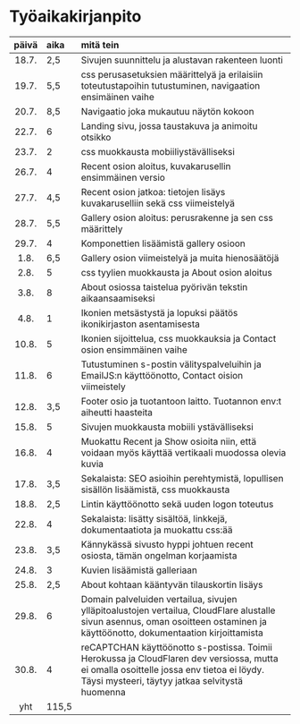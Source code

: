 # Työaikakirjanpito

| päivä | aika | mitä tein  |
| :----:|:-----| :-----|
| 18.7. | 2,5    | Sivujen suunnittelu ja alustavan rakenteen luonti |
| 19.7. | 5,5    | css perusasetuksien määrittelyä ja erilaisiin toteutustapoihin tutustuminen, navigaation ensimäinen vaihe |
| 20.7. | 8,5    | Navigaatio joka mukautuu näytön kokoon |
| 22.7. | 6    | Landing sivu, jossa taustakuva ja animoitu otsikko |
| 23.7. | 2    | css muokkausta mobiiliystävälliseksi |
| 26.7. | 4    | Recent osion aloitus, kuvakarusellin ensimmäinen versio |
| 27.7. | 4,5    | Recent osion jatkoa: tietojen lisäys kuvakaruselliin sekä css viimeistelyä |
| 28.7. | 5,5    | Gallery osion aloitus: perusrakenne ja sen css määrittely |
| 29.7. | 4    | Komponettien lisäämistä gallery osioon |
| 1.8. | 6,5    | Gallery osion viimeistelyä ja muita hienosäätöjä |
| 2.8. | 5    | css tyylien muokkausta ja About osion aloitus |
| 3.8. | 8    | About osiossa taistelua pyörivän tekstin aikaansaamiseksi |
| 4.8. | 1    | Ikonien metsästystä ja lopuksi päätös ikonikirjaston asentamisesta |
| 10.8. | 5    | Ikonien sijoittelua, css muokkauksia ja Contact osion ensimmäinen vaihe |
| 11.8. | 6    | Tutustuminen s-postin välityspalveluihin ja EmailJS:n käyttöönotto, Contact oision viimeistely |
| 12.8. |  3,5  | Footer osio ja tuotantoon laitto. Tuotannon env:t aiheutti haasteita |
| 15.8. |  5  | Sivujen muokkausta mobiili ystävälliseksi |
| 16.8. |  4  | Muokattu Recent ja Show osioita niin, että voidaan myös käyttää vertikaali muodossa olevia kuvia |
| 17.8. |  3,5  | Sekalaista: SEO asioihin perehtymistä, lopullisen sisällön lisäämistä, css muokkausta|
| 18.8. |  2,5  | Lintin käyttöönotto sekä uuden logon toteutus|
| 22.8. |  4  | Sekalaista: lisätty sisältöä, linkkejä, dokumentaatiota ja muokattu css:ää|
| 23.8. |  3,5  | Kännykässä sivusto hyppi johtuen recent osiosta, tämän ongelman korjaamista |
| 24.8. |  3  | Kuvien lisäämistä galleriaan |
| 25.8. |  2,5  | About kohtaan kääntyvän tilauskortin lisäys |
| 29.8. |  6  | Domain palveluiden vertailua, sivujen ylläpitoalustojen vertailua, CloudFlare alustalle sivun asennus, oman osoitteen ostaminen ja käyttöönotto, dokumentaation kirjoittamista |
| 30.8. |  4  | reCAPTCHAN käyttöönotto s-postissa. Toimii Herokussa ja CloudFlaren dev versiossa, mutta ei omalla osoittelle jossa env tietoa ei löydy. Täysi mysteeri, täytyy jatkaa selvitystä huomenna |
| yht   | 115,5 | | 